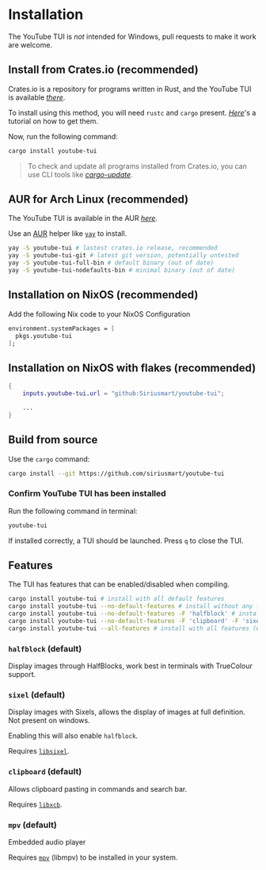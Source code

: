 # Installation

The YouTube TUI is *not* intended for Windows, pull requests to make it work are welcome.

## Install from Crates.io (recommended)

Crates.io is a repository for programs written in Rust, and the YouTube TUI is available <a href="https://crates.io/crates/youtube-tui" target=_blank>*there*</a>.

To install using this method, you will need `rustc` and `cargo` present. <a href="https://www.rust-lang.org/tools/install" target=_blank>*Here*</a>'s a tutorial on how to get them.

Now, run the following command:

```sh
cargo install youtube-tui
```

> To check and update all programs installed from Crates.io, you can use CLI tools like <a href="https://crates.io/crates/cargo-update" target=_blank>*cargo-update*</a>.

## AUR for Arch Linux (recommended)

The YouTube TUI is available in the AUR <a href="https://aur.archlinux.org/packages/youtube-tui-git" target=_blank>*here*</a>.

Use an <a href="https://aur.archlinux.org" target=_blank>AUR</a> helper like <a href="https://aur.archlinux.org/packages/yay" target=_blank>`yay`</a> to install.

```sh
yay -S youtube-tui # lastest crates.io release, recommended
yay -S youtube-tui-git # latest git version, potentially untested
yay -S youtube-tui-full-bin # default binary (out of date)
yay -S youtube-tui-nodefaults-bin # minimal binary (out of date)
```
## Installation on NixOS  (recommended)

Add the following Nix code to your NixOS Configuration

```nix 
environment.systemPackages = [
  pkgs.youtube-tui
];
```

##  Installation on NixOS **with flakes** (recommended)

```nix
{
    inputs.youtube-tui.url = "github:Siriusmart/youtube-tui";

    ...
}
```

## Build from source

Use the `cargo` command:

```sh
cargo install --git https://github.com/siriusmart/youtube-tui
```

### Confirm YouTube TUI has been installed

Run the following command in terminal:

```sh
youtube-tui
```

If installed correctly, a TUI should be launched. Press `q` to close the TUI.

## Features

The TUI has features that can be enabled/disabled when compiling.

```sh
cargo install youtube-tui # install with all default features
cargo install youtube-tui --no-default-features # install without any features enabled
cargo install youtube-tui --no-default-features -F 'halfblock' # install with only HalfBlocks support (but not Sixels)
cargo install youtube-tui --no-default-features -F 'clipboard' -F 'sixel' # can install with multiple features by doing this
cargo install youtube-tui --all-features # install with all features (even if not included in default)
```

### `halfblock` (default)

Display images through HalfBlocks, work best in terminals with TrueColour support.

### `sixel` (default)

Display images with Sixels, allows the display of images at full definition. Not present on windows.

Enabling this will also enable `halfblock`.

Requires <a href="https://github.com/saitoha/libsixel" target=_blank>`libsixel`</a>.

### `clipboard` (default)

Allows clipboard pasting in commands and search bar.

Requires <a href="https://xcb.freedesktop.org/" target=_blank>`libxcb`</a>.

### `mpv` (default)

Embedded audio player

Requires <a href="https://mpv.io/" target=_blank>`mpv`</a> (libmpv) to be installed in your system.
